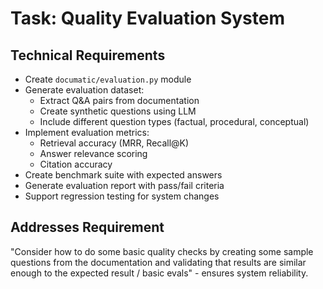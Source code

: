 # Task: Quality Evaluation System

## Technical Requirements
- Create `documatic/evaluation.py` module
- Generate evaluation dataset:
  - Extract Q&A pairs from documentation
  - Create synthetic questions using LLM
  - Include different question types (factual, procedural, conceptual)
- Implement evaluation metrics:
  - Retrieval accuracy (MRR, Recall@K)
  - Answer relevance scoring
  - Citation accuracy
- Create benchmark suite with expected answers
- Generate evaluation report with pass/fail criteria
- Support regression testing for system changes

## Addresses Requirement
"Consider how to do some basic quality checks by creating some sample questions from the documentation and validating that results are similar enough to the expected result / basic evals" - ensures system reliability.